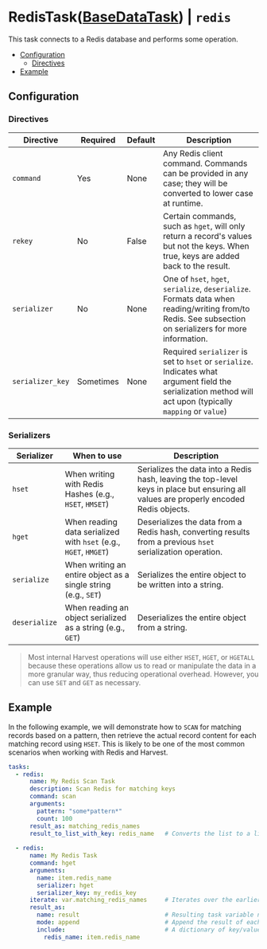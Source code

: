 # RedisTask([BaseDataTask](./base_data.md)) | `redis`
This task connects to a Redis database and performs some operation.

* [Configuration](#configuration)
  * [Directives](#directives)
* [Example](#example)

## Configuration

### Directives

| Directive        | Required  | Default | Description                                                                                                                                                  |
|------------------|-----------|---------|--------------------------------------------------------------------------------------------------------------------------------------------------------------|
| `command`        | Yes       | None    | Any Redis client command. Commands can be provided in any case; they will be converted to lower case at runtime.                                             |
| `rekey`          | No        | False   | Certain commands, such as `hget`, will only return a record's values but not the keys. When true, keys are added back to the result.                         |
| `serializer`     | No        | None    | One of `hset`, `hget`, `serialize`, `deserialize`. Formats data when reading/writing from/to Redis. See subsection on serializers for more information.      |
| `serializer_key` | Sometimes | None    | Required `serializer` is set to `hset` or `serialize`. Indicates what argument field the serialization method will act upon (typically `mapping` or `value`) |


### Serializers

| Serializer    | When to use                                                      | Description                                                                                                                            |
|---------------|------------------------------------------------------------------|----------------------------------------------------------------------------------------------------------------------------------------|
| `hset`        | When writing with Redis Hashes (e.g., `HSET`, `HMSET`)           | Serializes the data into a Redis hash, leaving the top-level keys in place but ensuring all values are properly encoded Redis objects. |
| `hget`        | When reading data serialized with `hset` (e.g., `HGET`, `HMGET`) | Deserializes the data from a Redis hash, converting results from a previous `hset` serialization operation.                            |
| `serialize`   | When writing an entire object as a single string (e.g., `SET`)   | Serializes the entire object to be written into a string.                                                                              |
| `deserialize` | When reading an object serialized as a string (e.g., `GET`)      | Deserializes the entire object from a string.                                                                                          |

> Most internal Harvest operations will use either `HSET`, `HGET`, or `HGETALL` because these operations allow us to 
> read or manipulate the data in a more granular way, thus reducing operational overhead. However, you can use `SET` 
> and `GET` as necessary.

## Example
In the following example, we will demonstrate how to `SCAN` for matching records based on a pattern, then retrieve the
actual record content for each matching record using `HSET`. This is likely to be one of the most common scenarios when
working with Redis and Harvest.

```yaml
tasks:
  - redis:
      name: My Redis Scan Task
      description: Scan Redis for matching keys
      command: scan
      arguments:
        pattern: "some*pattern*"
        count: 100
      result_as: matching_redis_names
      result_to_list_with_key: redis_name   # Converts the list to a list of dictionaries with the key `redis_name`
  
  - redis:
      name: My Redis Task
      command: hget
      arguments:
        name: item.redis_name
        serializer: hget
        serializer_key: my_redis_key
      iterate: var.matching_redis_names     # Iterates over the earlier list of matching Redis names
      result_as:
        name: result                        # Resulting task variable name
        mode: append                        # Append the result of each iteration to the variable
        include:                            # A dictionary of key/value pairs to include in the result (or each item of the result)
          redis_name: item.redis_name
```